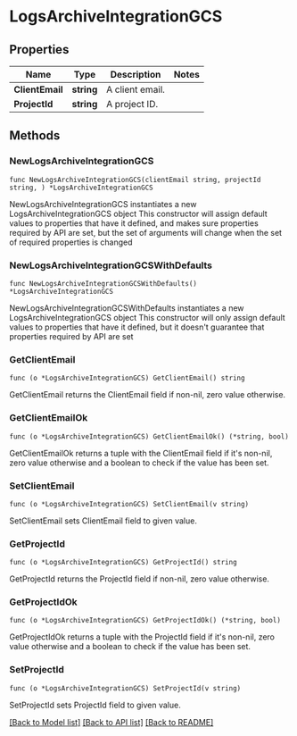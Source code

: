 # LogsArchiveIntegrationGCS

## Properties

Name | Type | Description | Notes
---- | ---- | ----------- | ------
**ClientEmail** | **string** | A client email. | 
**ProjectId** | **string** | A project ID. | 

## Methods

### NewLogsArchiveIntegrationGCS

`func NewLogsArchiveIntegrationGCS(clientEmail string, projectId string, ) *LogsArchiveIntegrationGCS`

NewLogsArchiveIntegrationGCS instantiates a new LogsArchiveIntegrationGCS object
This constructor will assign default values to properties that have it defined,
and makes sure properties required by API are set, but the set of arguments
will change when the set of required properties is changed

### NewLogsArchiveIntegrationGCSWithDefaults

`func NewLogsArchiveIntegrationGCSWithDefaults() *LogsArchiveIntegrationGCS`

NewLogsArchiveIntegrationGCSWithDefaults instantiates a new LogsArchiveIntegrationGCS object
This constructor will only assign default values to properties that have it defined,
but it doesn't guarantee that properties required by API are set

### GetClientEmail

`func (o *LogsArchiveIntegrationGCS) GetClientEmail() string`

GetClientEmail returns the ClientEmail field if non-nil, zero value otherwise.

### GetClientEmailOk

`func (o *LogsArchiveIntegrationGCS) GetClientEmailOk() (*string, bool)`

GetClientEmailOk returns a tuple with the ClientEmail field if it's non-nil, zero value otherwise
and a boolean to check if the value has been set.

### SetClientEmail

`func (o *LogsArchiveIntegrationGCS) SetClientEmail(v string)`

SetClientEmail sets ClientEmail field to given value.


### GetProjectId

`func (o *LogsArchiveIntegrationGCS) GetProjectId() string`

GetProjectId returns the ProjectId field if non-nil, zero value otherwise.

### GetProjectIdOk

`func (o *LogsArchiveIntegrationGCS) GetProjectIdOk() (*string, bool)`

GetProjectIdOk returns a tuple with the ProjectId field if it's non-nil, zero value otherwise
and a boolean to check if the value has been set.

### SetProjectId

`func (o *LogsArchiveIntegrationGCS) SetProjectId(v string)`

SetProjectId sets ProjectId field to given value.



[[Back to Model list]](../README.md#documentation-for-models) [[Back to API list]](../README.md#documentation-for-api-endpoints) [[Back to README]](../README.md)


